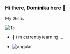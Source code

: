 
### Hi there, Dominika here 👋


My Skills:

![To](https://user-images.githubusercontent.com/48765197/119344068-1e527e00-bc8f-11eb-9a75-c43acb22bd13.jpg)





- 🌱 I’m currently learning ...


- ![angular](https://user-images.githubusercontent.com/48765197/119343535-805eb380-bc8e-11eb-918d-4b85172133e3.jpg)

<!--
**DominikaBarrett/DominikaBarrett** is a ✨ _special_ ✨ repository because its `README.md` (this file) appears on your GitHub profile.

Here are some ideas to get you started:

- 🔭 I’m currently working on ...

- 🌱 I’m currently learning ...
- 👯 I’m looking to collaborate on ...
- 🤔 I’m looking for help with ...
- 💬 Ask me about ...
- 📫 How to reach me: ...
- 😄 Pronouns: ...
- ⚡ Fun fact: ...
-->
